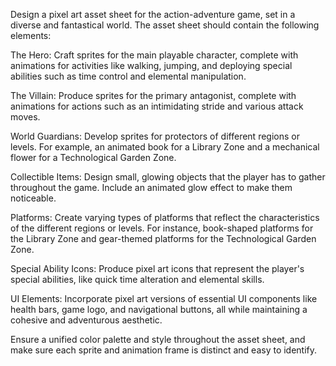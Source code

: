 Design a pixel art asset sheet for the action-adventure game, set in a diverse and fantastical world. The asset sheet should contain the following elements:

The Hero: Craft sprites for the main playable character, complete with animations for activities like walking, jumping, and deploying special abilities such as time control and elemental manipulation.

The Villain: Produce sprites for the primary antagonist, complete with animations for actions such as an intimidating stride and various attack moves.

World Guardians: Develop sprites for protectors of different regions or levels. For example, an animated book for a Library Zone and a mechanical flower for a Technological Garden Zone.

Collectible Items: Design small, glowing objects that the player has to gather throughout the game. Include an animated glow effect to make them noticeable.

Platforms: Create varying types of platforms that reflect the characteristics of the different regions or levels. For instance, book-shaped platforms for the Library Zone and gear-themed platforms for the Technological Garden Zone.

Special Ability Icons: Produce pixel art icons that represent the player's special abilities, like quick time alteration and elemental skills.

UI Elements: Incorporate pixel art versions of essential UI components like health bars, game logo, and navigational buttons, all while maintaining a cohesive and adventurous aesthetic.

Ensure a unified color palette and style throughout the asset sheet, and make sure each sprite and animation frame is distinct and easy to identify.
